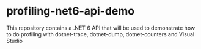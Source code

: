 # profiling-net6-api-demo
This repository contains a .NET 6 API that will be used to demonstrate how to do profiling with dotnet-trace, dotnet-dump, dotnet-counters and Visual Studio
